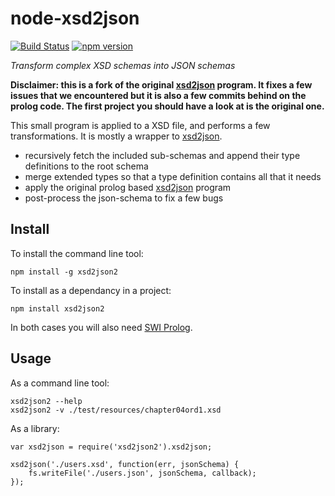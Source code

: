 node-xsd2json
=============

[![Build Status](https://travis-ci.org/MGDIS/xsd2json.svg?branch=master)](https://travis-ci.org/MGDIS/xsd2json)
[![npm version](https://badge.fury.io/js/xsd2json2.svg)](http://badge.fury.io/js/xsd2json2)

*Transform complex XSD schemas into JSON schemas*

**Disclaimer: this is a fork of the original [xsd2json](https://github.com/fnogatz/xsd2json) program.
It fixes a few issues that we encountered but it is also a few commits behind on the prolog code.
The first project you should have a look at is the original one.**

This small program is applied to a XSD file, and performs a few transformations. It is mostly a wrapper to [xsd2json](https://github.com/fnogatz/xsd2json).

  - recursively fetch the included sub-schemas and append their type definitions to the root schema
  - merge extended types so that a type definition contains all that it needs
  - apply the original prolog based [xsd2json](https://github.com/fnogatz/xsd2json) program
  - post-process the json-schema to fix a few bugs

Install
-------

To install the command line tool:

    npm install -g xsd2json2

To install as a dependancy in a project:

    npm install xsd2json2

In both cases you will also need [SWI Prolog](http://swi-prolog.org/).

Usage
-----

As a command line tool:

    xsd2json2 --help
    xsd2json2 -v ./test/resources/chapter04ord1.xsd

As a library:

    var xsd2json = require('xsd2json2').xsd2json;

    xsd2json('./users.xsd', function(err, jsonSchema) {
        fs.writeFile('./users.json', jsonSchema, callback);
    });
